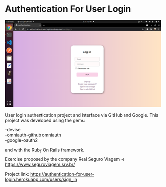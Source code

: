 <h1>Authentication For User Login</h1>
<img src="img/interface.png" alt="Interface" />

User login authentication project and interface via GitHub and Google. This project was
developed using the gems:<br>

-devise <br>
-omniauth-github omniauth <br>
-google-oauth2 <br>

and with the Ruby On Rails framework.<br>

Exercise proposed by the company Real Seguro Viagem -> https://www.seguroviagem.srv.br/ <br>

Project link: https://authentication-for-user-login.herokuapp.com/users/sign_in
